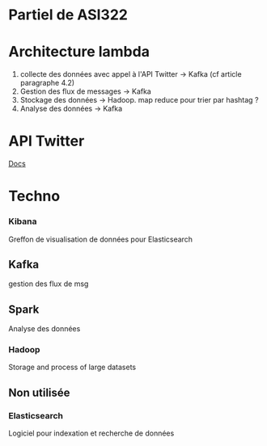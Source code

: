 Partiel de ASI322
===

# Architecture lambda

1. collecte des données avec appel à l'API Twitter -> Kafka (cf article paragraphe 4.2)
2. Gestion des flux de messages -> Kafka
3. Stockage des données -> Hadoop. map reduce pour trier par hashtag ?
4. Analyse des données -> Kafka

# API Twitter

[Docs](https://developer.twitter.com/en/docs)

# Techno

### Kibana
Greffon de visualisation de données pour Elasticsearch

## Kafka
gestion des flux de msg

## Spark
Analyse des données

### Hadoop
Storage and process of large datasets

## Non utilisée

### Elasticsearch
Logiciel pour indexation et recherche de données
